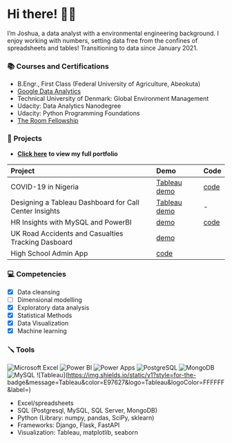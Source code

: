 # **Hi there!** 👋🏼
I’m Joshua, a data analyst with a environmental engineering background. I enjoy working with numbers, setting data free from the confines of spreadsheets and tables!
Transitioning to data since January 2021.

### 📚 **Courses and Certifications**
- B.Engr., First Class (Federal University of Agriculture, Abeokuta)
- [Google Data Analytics](https://coursera.org/share/8a35ef7a5a2b72c40624bf6394bdec31)
- Technical University of Denmark: Global Environment Management
- Udacity: Data Analytics Nanodegree
- Udacity: Python Programming Foundations
- [The Room Fellowship](https://www.theroom.com)


### 📂 **Projects**
- [**Click here**](https://joshuaolubori.github.io/portfolio-react1/#portfolio) **to view my full portfolio**

| Project | Demo   | Code   |
| :----- | :--- | :--- |
| COVID-19 in Nigeria | [Tableau demo](https://public.tableau.com/app/profile/joshua1294/viz/Covid-19InNigeria/Dashboard)   | [code](https://github.com/JoshuaOlubori/Covid19-in-Nigeria/blob/b5e1c93c7818a3f435dd4683df1b2c7fd97931ef/nga_covid19.ipynb)  |
| Designing a Tableau Dashboard for Call Center Insights | [Tableau demo](https://public.tableau.com/views/pwc-call-centre-trends/Dashboard?:language=en-GB&:display_count=n&:origin=viz_share_link)   |  -   |
| HR Insights with MySQL and PowerBI | [demo](https://joshuaolubori.my.canva.site/project-001)  |  [code](https://joshuaolubori.my.canva.site/project-001)   |
| UK Road Accidents and Casualties Tracking Dasboard | [demo](https://github.com/JoshuaOlubori/UK-Road-Accident-Casualties) | |
| High School Admin App | [code](https://github.com/JoshuaOlubori/chief-cornerstone-high-school-db-app) | |

### 💻 **Competencies**
- [x] Data cleansing
- [ ] Dimensional modelling
- [x] Exploratory data analysis
- [x] Statistical Methods
- [x] Data Visualization
- [x] Machine learning

### 🪛 **Tools**
![Microsoft Excel](https://img.shields.io/static/v1?style=for-the-badge&message=Microsoft+Excel&color=217346&logo=Microsoft+Excel&logoColor=FFFFFF&label=)
![Power BI](https://img.shields.io/static/v1?style=for-the-badge&message=Power+BI&color=222222&logo=Power+BI&logoColor=F2C811&label=)
![Power Apps](https://img.shields.io/static/v1?style=for-the-badge&message=Power+Apps&color=742774&logo=Power+Apps&logoColor=FFFFFF&label=)
![PostgreSQL](https://img.shields.io/static/v1?style=for-the-badge&message=PostgreSQL&color=4169E1&logo=PostgreSQL&logoColor=FFFFFF&label=)
![MongoDB](https://img.shields.io/static/v1?style=for-the-badge&message=MongoDB&color=47A248&logo=MongoDB&logoColor=FFFFFF&label=)
![MySQL](https://img.shields.io/static/v1?style=for-the-badge&message=MySQL&color=4479A1&logo=MySQL&logoColor=FFFFFF&label=)
![Tableau](https://img.shields.io/static/v1?style=for-the- badge&message=Tableau&color=E97627&logo=Tableau&logoColor=FFFFFF&label=)

-  Excel/spreadsheets
- SQL (Postgresql, MySQL, SQL Server, MongoDB)
- Python (Library: numpy, pandas, SciPy, sklearn)
- Frameworks: Django, Flask, FastAPI
- Visualization: Tableau, matplotlib, seaborn
